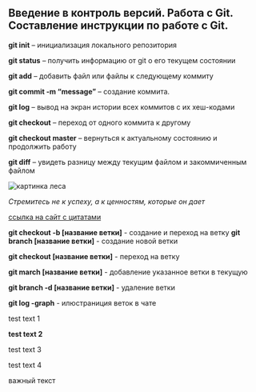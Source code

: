 ## Введение в контроль версий. Работа с Git. Составление инструкции по работе с Git.

**git init** – инициализация локального репозитория

**git status** – получить информацию от git о его текущем состоянии

**git add** – добавить файл или файлы к следующему коммиту

**git commit -m “message”** – создание коммита.

**git log** – вывод на экран истории всех коммитов с их хеш-кодами

**git checkout** – переход от одного коммита к другому

**git checkout master** – вернуться к актуальному состоянию и продолжить работу

**git diff** – увидеть разницу между текущим файлом и закоммиченным файлом

![картинка леса](https://upload.wikimedia.org/wikipedia/commons/4/4c/A_deciduous_beech_forest_in_Slovenia.jpg)

*Стремитесь не к успеху, а к ценностям, которые он дает*

[cсылка на сайт с цитатами](https://www.forbes.ru/forbeslife/dosug/262327-na-vse-vremena-100-vdokhnovlyayushchikh-tsitat)


**git checkout -b [название ветки]** - создание и переход на ветку
**git branch [название ветки]** - создание новой ветки

**git checkout [название ветки]** - переход на ветку

**git march [название ветки]** - добавление указанное ветки в текущую

**git branch -d [название ветки]** - удаление ветки

**git log -graph** - илюстраниция веток в чате

test text 1 

**test text 2**

test text 3

test text 4

важный текст
